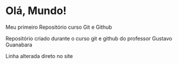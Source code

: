 # Olá, Mundo!
 Meu primeiro Repositório curso Git e Github

 Repositório criado durante o curso git e github do professor Gustavo Guanabara

 Linha alterada direto no site
